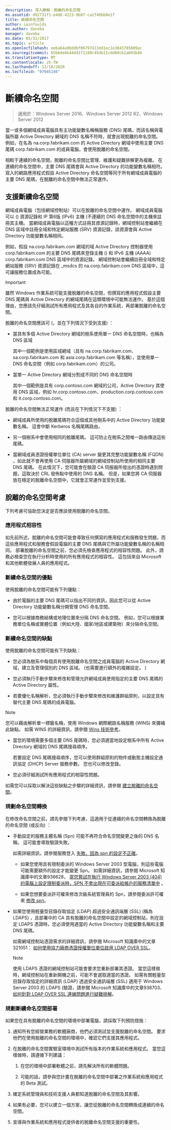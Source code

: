 ```yaml
---
description: 深入瞭解：脫離的命名空間
ms.assetid: d92731f1-e4d8-4223-9b07-ca1f40bb0e1f
title: 斷續命名空間
author: iainfoulds
ms.author: daveba
manager: daveba
ms.date: 05/31/2017
ms.topic: article
ms.openlocfilehash: eeba64a9bddbf06797413dd1ec1e3843785809ac
ms.sourcegitcommit: 65b6de6b44d41f1180c45db11cdd60cb2a093b46
ms.translationtype: MT
ms.contentlocale: zh-TW
ms.lasthandoff: 12/10/2020
ms.locfileid: "97045146"
---
```

# <a name="disjoint-namespace"></a>斷續命名空間

> 適用於：Windows Server 2016、Windows Server 2012 R2、Windows Server 2012

當一或多個網域成員電腦具有主功能變數名稱稱服務 (DNS) 尾碼，而該名稱與電腦所屬 Active Directory 網域的 DNS 名稱不符時，就會出現脫離的命名空間。 例如，在名為 na.corp.fabrikam.com 的 Active Directory 網域中使用主要 DNS 尾碼 corp.fabrikam.com 的成員電腦，會使用脫離的命名空間。

相較于連續的命名空間，脫離的命名空間比管理、維護和疑難排解更為複雜。 在連續的命名空間中，主要 DNS 尾碼會與 Active Directory 的功能變數名稱相符。 寫入的網路應用程式假設 Active Directory 命名空間等同于所有網域成員電腦的主要 DNS 尾碼，在脫離的命名空間中無法正常運作。

## <a name="support-for-disjoint-namespaces"></a>支援斷續命名空間

網域成員電腦（包括網域控制站）可以在脫離的命名空間中運作。 網域成員電腦可以 () 資源記錄和 IP 第6版 (IPv6) 主機 (不連續的 DNS 命名空間中的主機來註冊其主機。 當網域成員電腦以這種方式註冊其資源記錄時，網域控制站會繼續在 DNS 區域中註冊全域和特定網站服務 (SRV) 資源記錄，該資源會與 Active Directory 功能變數名稱相同。

例如，假設 na.corp.fabrikam.com 網域的域 Active Directory 控制器使用 corp.fabrikam.com 的主要 DNS 尾碼來登錄主機 () 和 IPv6 主機 (AAAA) corp.fabrikam.com DNS 區域中的資源記錄。 網域控制站會繼續註冊全域和特定網站服務 (SRV) 資源記錄在 _msdcs 的 na.corp.fabrikam.com DNS 區域中，這可讓服務位置成為可能。

> [!IMPORTANT]
> 雖然 Windows 作業系統可能支援脫離的命名空間，但撰寫的應用程式假設主要 DNS 尾碼與 Active Directory 的網域尾碼在這類環境中可能無法運作。 基於這個理由，您應該先仔細測試所有應用程式及其各自的作業系統，再部署脫離的命名空間。

脫離的命名空間應該可 (，並在下列情況下受到支援) ：

- 當具有多個 Active Directory 網域的樹系使用單一 DNS 命名空間時，也稱為 DNS 區域

    其中一個範例是使用區域網域（具有 na.corp.fabrikam.com、sa.corp.fabrikam.com 和 asia.corp.fabrikam.com 等名稱），並使用單一 DNS 命名空間（例如 corp.fabrikam.com）的公司。

- 當單一 Active Directory 網域分割成不同的 DNS 命名空間時

    其中一個範例是具有 corp.contoso.com 網域的公司，Active Directory 其使用 DNS 區域，例如 hr.corp.contoso.com、production.corp.contoso.com 和 it.corp.contoso.com。

脫離的命名空間無法正常運作 (而且在下列情況下不支援) ：

- 網域成員所使用的脫離尾碼符合這個或其他樹系中的 Active Directory 功能變數名稱。 這會中斷 Kerberos 名稱尾碼路由。

- 另一個樹系中會使用相同的脫離尾碼。 這可防止在樹系之間唯一路由傳送這些尾碼。

- 當網域成員憑證授權單位單位 (CA) server 變更其完整功能變數名稱 (FQDN) ，如此就不會再使用 CA 伺服器所屬網域的網域控制站所使用的相同主要 DNS 尾碼。 在此情況下，您可能會在驗證 CA 伺服器所發出的憑證時遇到問題，這取決於 CRL 發佈點中使用的 DNS 名稱。 但是，如果您將 CA 伺服器放在穩定的脫離命名空間中，它就會正常運作並受到支援。

## <a name="considerations-for-disjoint-namespaces"></a>脫離的命名空間考慮

下列考慮可協助您決定是否應該使用脫離的命名空間。

### <a name="application-compatibility"></a>應用程式相容性

如先前所述，脫離的命名空間可能會導致任何撰寫的應用程式和服務發生問題，而這些應用程式和服務會假設電腦的主要 DNS 尾碼與它所屬功能變數名稱的名稱相同。 部署脫離的命名空間之前，您必須先檢查應用程式的相容性問題。 此外，請務必檢查您在執行分析時使用的所有應用程式的相容性。 這包括來自 Microsoft 和其他軟體發展人員的應用程式。

### <a name="advantages-of-disjoint-namespaces"></a>斷續命名空間的優點

使用脫離的命名空間可能有下列優點：

- 由於電腦的主要 DNS 尾碼可以指出不同的資訊，因此您可以從 Active Directory 功能變數名稱分開管理 DNS 命名空間。

- 您可以根據商務結構或地理位置來分隔 DNS 命名空間。 例如，您可以根據業務單位名稱或實體位置（例如大陸、國家/地區或建築物）來分隔命名空間。

### <a name="disadvantages-of-disjoint-namespaces"></a>斷續命名空間的缺點

使用脫離的命名空間可能有下列缺點：

- 您必須為樹系中每個具有使用脫離命名空間之成員電腦的 Active Directory 網域，建立及管理個別的 DNS 區域。  (也需要進行額外的複雜設定。 ) 

- 您必須執行手動步驟來修改和管理允許網域成員使用指定的主要 DNS 尾碼的 Active Directory 屬性。

- 若要優化名稱解析，您必須執行手動步驟來修改和維護群組原則，以設定具有替代主要 DNS 尾碼的成員電腦。

> [!NOTE]
> 您可以藉由解析單一標籤名稱，使用 Windows 網際網路名稱服務 (WINS) 來彌補此缺點。 如需 WINS 的詳細資訊，請參閱 [Wins 技術參考](/previous-versions/windows/it-pro/windows-server-2003/cc736411(v=ws.10))。

- 當您的環境需要多個主要 DNS 尾碼時，您必須適當地設定樹系中所有 Active Directory 網域的 DNS 尾碼搜尋順序。

    若要設定 DNS 尾碼搜尋順序，您可以使用群組原則的物件或動態主機設定通訊協定 (DHCP) Server 服務參數。 您也可以修改登錄。

- 您必須仔細測試所有應用程式的相容性問題。

如需您可以採取以解決這些缺點之步驟的詳細資訊，請參閱 [建立脫離的命名空間](/previous-versions/windows/it-pro/windows-server-2003/cc755926(v=ws.10))。

### <a name="planning-a-namespace-transition"></a>規劃命名空間轉換

在修改命名空間之前，請先參閱下列考慮，這適用于從連續的命名空間轉換為脫離的命名空間 (或反向) ：

- 手動設定的服務主體名稱 (Spn) 可能不再符合命名空間變更之後的 DNS 名稱。 這可能會導致驗證失敗。

    如需詳細資訊，請參閱服務登入 [失敗，因為 spn 的設定不正確](/previous-versions/windows/it-pro/windows-server-2003/cc772897(v=ws.10))。

    - 如果您使用具有限制委派的 Windows Server 2003 型電腦，則這些電腦可能需要額外的設定才能變更 Spn。 如需詳細資訊，請參閱 Microsoft 知識庫中的文章936628， [當您嘗試在執行 Windows Server 2003 (404) 的電腦上設定限制委派時，SPN 不會出現在可委派給帳戶的服務清單中](https://support.microsoft.com/help/936628) 。

    - 如果您想要委派許可權來修改次級系統管理員的 Spn，請參閱委派許可權來 [修改 spn](/previous-versions/windows/it-pro/windows-server-2008-R2-and-2008/cc770439(v=ws.10))。

- 如果您使用輕量型目錄存取協定 (LDAP) 超過安全通訊端層 (SSL)  (稱為 LDAPS) ，且部署中的 CA 具有脫離的命名空間中設定的網域控制站，則在設定 LDAPS 憑證時，您必須使用適當的 Active Directory 功能變數名稱和主要 DNS 尾碼。

    如需網域控制站憑證需求的詳細資訊，請參閱 Microsoft 知識庫中的文章321051： [如何使用協力廠商憑證授權單位單位啟用 LDAP OVER SSL](https://support.microsoft.com/help/321051/)。

    > [!NOTE]
    > 使用 LDAPS 憑證的網域控制站可能會要求您重新部署其憑證。 當您這樣做時，網域控制站在重新開機之前，可能不會選取適當的憑證。 如需有關輕量型目錄存取協定的詳細資訊 (LDAP) 透過安全通訊端層 (SSL) 適用于 Windows Server 2003 的 LDAPS (驗證，請參閱 Microsoft 知識庫中的文章938703、 [如何針對 LDAP OVER SSL 連線問題進行疑難排解](https://support.microsoft.com/help/938703/)。

### <a name="planning-for-disjoint-namespace-deployments"></a>規劃斷續命名空間部署

如果您在具有脫離的命名空間的環境中部署電腦，請採取下列預防措施：

1. 通知所有您經營業務的軟體廠商，他們必須測試並支援脫離的命名空間。 要求他們在使用脫離的命名空間的環境中，確認它們支援其應用程式。

2. 在脫離的命名空間實驗室環境中測試所有版本的作業系統和應用程式。 當您這樣做時，請遵循下列建議：

    1. 在您的環境中部署軟體之前，請先解決所有的軟體問題。

    2. 可能的話，請參與您計畫在脫離的命名空間中部署之作業系統和應用程式的 Beta 測試。

3. 確定系統管理員和技術支援人員都知道脫離的命名空間及其影響。

4. 如果有必要，您可以建立一個方案，讓您從脫離的命名空間轉換成連續的命名空間。

5. 宣導與作業系統和應用程式提供者的脫離命名空間支援的重要性。
